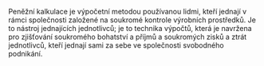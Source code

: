 <emphasis level="moderate">Peněžní kalkulace je výpočetní metodou používanou lidmi,<break time="0.3s"/> kteří jednají v rámci společnosti založené<break time="0.3s"/> na soukromé kontrole výrobních prostředků.</emphasis><break time="0.5s"/> <emphasis level="strong">Je to nástroj jednajících jednotlivců;</emphasis><break time="0.4s"/> je to technika výpočtů,<break time="0.3s"/> která je navržena pro zjišťování soukromého bohatství a příjmů<break time="0.3s"/> a soukromých zisků a ztrát jednotlivců,<break time="0.3s"/> kteří jednají sami za sebe ve společnosti svobodného podnikání. 